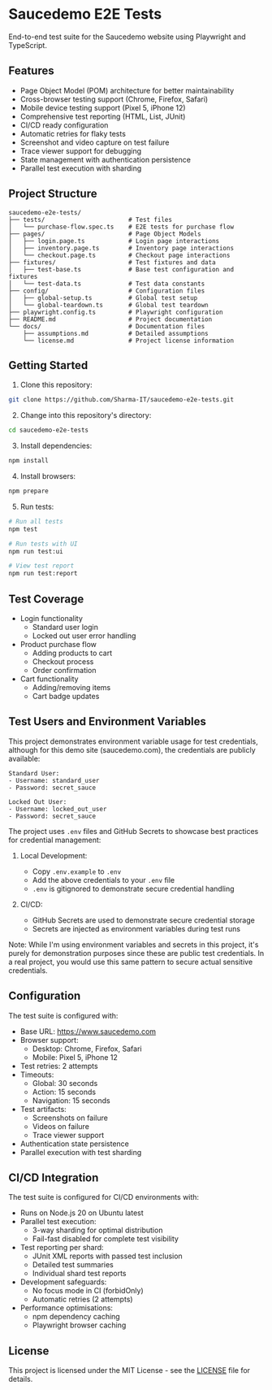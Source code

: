 # Saucedemo E2E Tests

End-to-end test suite for the Saucedemo website using Playwright and TypeScript.

## Features

- Page Object Model (POM) architecture for better maintainability
- Cross-browser testing support (Chrome, Firefox, Safari)
- Mobile device testing support (Pixel 5, iPhone 12)
- Comprehensive test reporting (HTML, List, JUnit)
- CI/CD ready configuration
- Automatic retries for flaky tests
- Screenshot and video capture on test failure
- Trace viewer support for debugging
- State management with authentication persistence
- Parallel test execution with sharding

## Project Structure

```
saucedemo-e2e-tests/
├── tests/                       # Test files
│   └── purchase-flow.spec.ts    # E2E tests for purchase flow
├── pages/                       # Page Object Models
│   ├── login.page.ts            # Login page interactions
│   ├── inventory.page.ts        # Inventory page interactions
│   └── checkout.page.ts         # Checkout page interactions
├── fixtures/                    # Test fixtures and data
│   ├── test-base.ts             # Base test configuration and fixtures
│   └── test-data.ts             # Test data constants
├── config/                      # Configuration files
│   ├── global-setup.ts          # Global test setup
│   └── global-teardown.ts       # Global test teardown
├── playwright.config.ts         # Playwright configuration
├── README.md                    # Project documentation
└── docs/                        # Documentation files
    ├── assumptions.md           # Detailed assumptions
    └── license.md               # Project license information
```

## Getting Started

1. Clone this repository:

```bash
git clone https://github.com/Sharma-IT/saucedemo-e2e-tests.git
```

2. Change into this repository's directory:

```bash
cd saucedemo-e2e-tests
```

3. Install dependencies:

```bash
npm install
```

4. Install browsers:

```bash
npm prepare
```

5. Run tests:

```bash
# Run all tests
npm test

# Run tests with UI
npm run test:ui

# View test report
npm run test:report
```

## Test Coverage

- Login functionality
  - Standard user login
  - Locked out user error handling
- Product purchase flow
  - Adding products to cart
  - Checkout process
  - Order confirmation
- Cart functionality
  - Adding/removing items
  - Cart badge updates

## Test Users and Environment Variables

This project demonstrates environment variable usage for test credentials, although for this demo site (saucedemo.com), the credentials are publicly available:

```
Standard User:
- Username: standard_user
- Password: secret_sauce

Locked Out User:
- Username: locked_out_user
- Password: secret_sauce
```

The project uses `.env` files and GitHub Secrets to showcase best practices for credential management:

1. Local Development:
   - Copy `.env.example` to `.env`
   - Add the above credentials to your `.env` file
   - `.env` is gitignored to demonstrate secure credential handling

2. CI/CD:
   - GitHub Secrets are used to demonstrate secure credential storage
   - Secrets are injected as environment variables during test runs

Note: While I'm using environment variables and secrets in this project, it's purely for demonstration purposes since these are public test credentials. In a real project, you would use this same pattern to secure actual sensitive credentials.

## Configuration

The test suite is configured with:

- Base URL: https://www.saucedemo.com
- Browser support:
  - Desktop: Chrome, Firefox, Safari
  - Mobile: Pixel 5, iPhone 12
- Test retries: 2 attempts
- Timeouts:
  - Global: 30 seconds
  - Action: 15 seconds
  - Navigation: 15 seconds
- Test artifacts:
  - Screenshots on failure
  - Videos on failure
  - Trace viewer support
- Authentication state persistence
- Parallel execution with test sharding

## CI/CD Integration

The test suite is configured for CI/CD environments with:
- Runs on Node.js 20 on Ubuntu latest
- Parallel test execution:
  - 3-way sharding for optimal distribution
  - Fail-fast disabled for complete test visibility
- Test reporting per shard:
  - JUnit XML reports with passed test inclusion
  - Detailed test summaries
  - Individual shard test reports
- Development safeguards:
  - No focus mode in CI (forbidOnly)
  - Automatic retries (2 attempts)
- Performance optimisations:
  - npm dependency caching
  - Playwright browser caching

## License

This project is licensed under the MIT License - see the [LICENSE](LICENSE) file for details.
